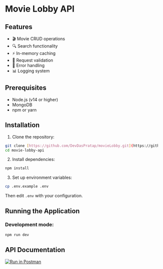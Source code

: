# Movie Lobby API

## Features

- 🎬 Movie CRUD operations
- 🔍 Search functionality
- ⚡ In-memory caching
- 📝 Request validation
- 🔄 Error handling
- 📊 Logging system

## Prerequisites

- Node.js (v14 or higher)
- MongoDB
- npm or yarn

## Installation

1. Clone the repository:
```bash
git clone [https://github.com/DevDasPratap/movieLobby.git](https://github.com/DevDasPratap/movieLobby.git)
cd movie-lobby-api
```

2. Install dependencies:
```bash
npm install
```

3. Set up environment variables:
```bash
cp .env.example .env
```
Then edit `.env` with your configuration.


## Running the Application

### Development mode:
```bash
npm run dev
```

## API Documentation

[![Run in Postman](https://run.pstmn.io/button.svg)](https://documenter.getpostman.com/view/27926735/2sAYJ6Az3c)
